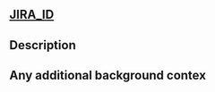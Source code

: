 ## [JIRA_ID](https://freshly.atlassian.net/browse/JIRA_ID)

## Description

<!--- Provide a general summary description of your changes -->

## Any additional background contex